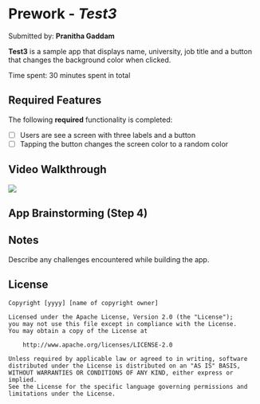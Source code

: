 # Prework - *Test3*

Submitted by: **Pranitha Gaddam**

**Test3** is a sample app that displays name, university, job title and a button that changes the background color when clicked.

Time spent: 30 minutes spent in total

## Required Features

The following **required** functionality is completed:

- [ ] Users are see a screen with three labels and a button
- [ ] Tapping the button changes the screen color to a random color
 
## Video Walkthrough

<div>
    <a href="https://www.loom.com/share/a87daceaa9704da688983f7524672d80">
      <img style="max-width:300px;" src="https://cdn.loom.com/sessions/thumbnails/a87daceaa9704da688983f7524672d80-d4c27c9d8079a527-full-play.gif">
    </a>
  </div>

## App Brainstorming (Step 4)

## Notes

Describe any challenges encountered while building the app.

## License

    Copyright [yyyy] [name of copyright owner]

    Licensed under the Apache License, Version 2.0 (the "License");
    you may not use this file except in compliance with the License.
    You may obtain a copy of the License at

        http://www.apache.org/licenses/LICENSE-2.0

    Unless required by applicable law or agreed to in writing, software
    distributed under the License is distributed on an "AS IS" BASIS,
    WITHOUT WARRANTIES OR CONDITIONS OF ANY KIND, either express or implied.
    See the License for the specific language governing permissions and
    limitations under the License.
